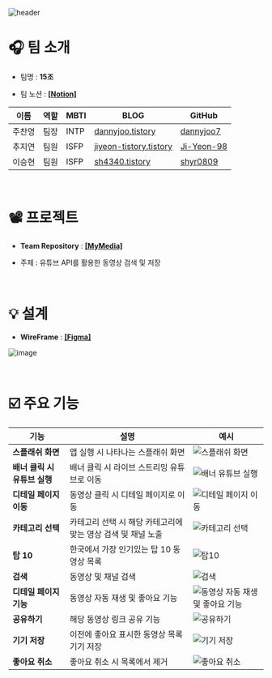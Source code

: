 ![header](https://capsule-render.vercel.app/api?type=waving&color=0:6e45e2,100:88d3ce&height=290&section=header&text=[15조]YOUFLIX%20&fontColor=ffffff&fontSize=50&animation=blink&fontAlignY=40)


# 🎧 팀 소개

- 팀명 :  **15조**

- 팀 노션 : **[[Notion]](https://www.notion.so/15-bf1dbcb069db4dbdb63c2f01975a1899)**

| 이름   | 역할 | MBTI        | BLOG                                               | GitHub                                                  | 
| ------ | ---- | ---------- | -------------------------------------------------- | -------------------------------------------------------- |
| 주찬영 | 팀장 | INTP        | [dannyjoo.tistory](https://dannyjoo.tistory.com/)  | [dannyjoo7](https://github.com/dannyjoo7)                |
| 추지연 | 팀원 | ISFP        | [jiyeon-tistory.tistory](https://jiyeon-tistory.tistory.com/)       | [Ji-Yeon-98](https://github.com/Ji-Yeon-98) |
| 이승현 | 팀원 | ISFP        | [sh4340.tistory](https://sh4340.tistory.com/)       | [shyr0809](https://github.com/shyr0809)                |


<br>

# 📽️ 프로젝트
- **Team Repository** : **[[MyMedia]](https://github.com/Team15MyMedia/MyMedia)**

- 주제 : 유튜브 API를 활용한 동영상 검색 및 저장

<br>

# 💡 설계

- **WireFrame** : **[[Figma]](https://www.figma.com/file/QeoG6p7FXXILdlve6gRwzu?embed_host=notion&kind=&mode=design&t=meaQ85aivbeFcUn4-0&type=design&viewer=1)**

![image](https://github.com/Team15MyMedia/MyMedia/assets/58664438/fb94d2ae-5a2e-4f67-a758-82567dcbad4e)

<br>

# ☑️ 주요 기능

| 기능 | 설명 | 예시 |
| ------ | ---- | ---------- |
| **스플래쉬 화면** | 앱 실행 시 나타나는 스플래쉬 화면 |![스플래쉬 화면](https://github.com/Team15MyMedia/MyMedia/assets/58664438/a4a6f6f1-9fdc-465b-b7bf-e93639732411)|
| **배너 클릭 시 유튜브 실행** | 배너 클릭 시 라이브 스트리밍 유튜브로 이동 |![배너 유튜브 실행](https://github.com/Team15MyMedia/MyMedia/assets/58664438/26e249d4-a53f-4279-81ed-67e937ace1a5)|
| **디테일 페이지 이동** | 동영상 클릭 시 디테일 페이지로 이동 |![디테일 페이지 이동](https://github.com/Team15MyMedia/MyMedia/assets/58664438/a37d14e3-66bb-47a5-8c34-d50d5971a72e)|
| **카테고리 선택** | 카테고리 선택 시 해당 카테고리에 맞는 영상 검색 및 채널 노출 |![카테고리 선택](https://github.com/Team15MyMedia/MyMedia/assets/58664438/59170015-4d62-4a52-8d0d-c51d4c1614e6)|
| **탑 10** | 한국에서 가장 인기있는 탑 10 동영상 목록 |![탑10](https://github.com/Team15MyMedia/MyMedia/assets/58664438/958fca13-10d9-4fb0-9eec-918129023e58)|
| **검색** | 동영상 및 채널 검색 |![검색 ](https://github.com/Team15MyMedia/MyMedia/assets/58664438/0388863a-df52-4823-8bc1-ba24b28246c1)|
| **디테일 페이지 기능** | 동영상 자동 재생 및 좋아요 기능 |![동영상 자동 재생 및 좋아요 기능](https://github.com/Team15MyMedia/MyMedia/assets/58664438/86a526b4-cc03-4ff1-95fc-86c6a81dfc19)|
| **공유하기** | 해당 동영상 링크 공유 기능 |![공유하기 ](https://github.com/Team15MyMedia/MyMedia/assets/58664438/bea0fa7e-821f-41f9-bdff-f3084b098821)|
| **기기 저장** | 이전에 좋아요 표시한 동영상 목록 기기 저장 |![기기 저장](https://github.com/Team15MyMedia/MyMedia/assets/58664438/171693a1-667a-4718-adc7-926a98c1e7d0)|
| **좋아요 취소** | 좋아요 취소 시 목록에서 제거 |![좋아요 취소](https://github.com/Team15MyMedia/MyMedia/assets/58664438/74aae835-b55c-4213-b8e7-316fe84a46b8)|
